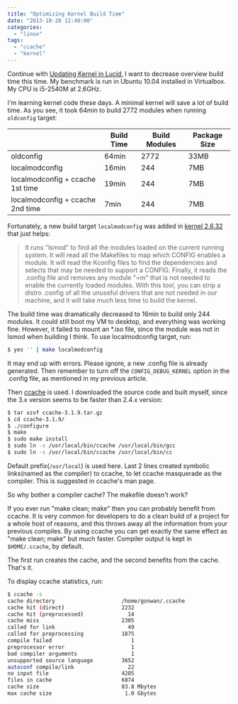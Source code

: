 ```yaml
---
title: "Optimizing Kernel Build Time"
date: "2013-10-28 12:40:00"
categories: 
  - "linux"
tags: 
  - "ccache"
  - "kernel"
---
```


Continue with [Updating Kernel in Lucid](https://www.gonwan.com/2010/05/19/updating-kernel-in-lucid-3/), I want to decrease overview build time this time. My benchmark is run in Ubuntu 10.04 installed in Virtualbox. My CPU is i5-2540M at 2.6GHz.

I'm learning kernel code these days. A minimal kernel will save a lot of build time. As you see, it took 64min to build 2772 modules when running `oldconfig` target:

|  | Build Time | Build Modules | Package Size |
| --- | --- | --- | --- |
| oldconfig | 64min | 2772 | 33MB |
| localmodconfig | 16min | 244 | 7MB |
| localmodconfig + ccache 1st time | 19min | 244 | 7MB |
| localmodconfig + ccache 2nd time | 7min | 244 | 7MB |

Fortunately, a new build target `localmodconfig` was added in [kernel 2.6.32](http://kernelnewbies.org/Linux_2_6_32) that just helps:

> It runs "lsmod" to find all the modules loaded on the current running system. It will read all the Makefiles to map which CONFIG enables a module. It will read the Kconfig files to find the dependencies and selects that may be needed to support a CONFIG. Finally, it reads the .config file and removes any module "=m" that is not needed to enable the currently loaded modules. With this tool, you can strip a distro .config of all the unuseful drivers that are not needed in our machine, and it will take much less time to build the kernel.

The build time was dramatically decreased to 16min to build only 244 modules. It could still boot my VM to desktop, and everything was working fine. However, it failed to mount an \*.iso file, since the module was not in lsmod when building I think. To use localmodconfig target, run:

```bash
$ yes '' | make localmodconfig
```

It may end up with errors. Please ignore, a new .config file is already generated. Then remember to turn off the `CONFIG_DEBUG_KERNEL` option in the .config file, as mentioned in my previous article.

Then [ccache](http://ccache.samba.org/) is used. I downloaded the source code and built myself, since the 3.x version seems to be faster than 2.4.x version:

```bash
$ tar xzvf ccache-3.1.9.tar.gz
$ cd ccache-3.1.9/
$ ./configure
$ make
$ sudo make install
$ sudo ln -s /usr/local/bin/ccache /usr/local/bin/gcc
$ sudo ln -s /usr/local/bin/ccache /usr/local/bin/cc
```

Default prefix(`/usr/local`) is used here. Last 2 lines created symbolic links(named as the compiler) to ccache, to let ccache masquerade as the compiler. This is suggested in ccache's man page.

So why bother a compiler cache? The makefile doesn't work?

If you ever run "make clean; make" then you can probably benefit from ccache. It is very common for developers to do a clean build of a project for a whole host of reasons, and this throws away all the information from your previous compiles. By using ccache you can get exactly the same effect as "make clean; make" but much faster. Compiler output is kept in `$HOME/.ccache`, by default.

The first run creates the cache, and the second benefits from the cache. That's it.

To display ccache statistics, run:

```bash
$ ccache -s
cache directory                     /home/gonwan/.ccache
cache hit (direct)                  2232
cache hit (preprocessed)              14
cache miss                          2305
called for link                       49
called for preprocessing            1875
compile failed                         1
preprocessor error                     1
bad compiler arguments                 1
unsupported source language         3652
autoconf compile/link                 22
no input file                       4205
files in cache                      6874
cache size                          83.8 Mbytes
max cache size                       1.0 Gbytes
```
